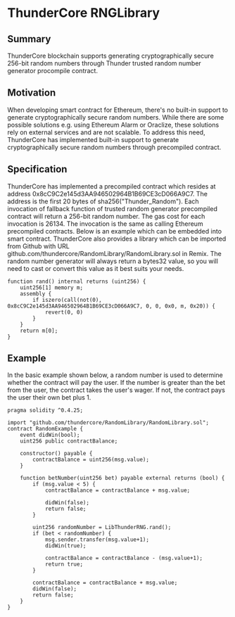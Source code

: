 # ThunderCore RNGLibrary

## Summary
ThunderCore blockchain supports generating cryptographically secure 256-bit
random numbers through Thunder trusted random number generator procompile
contract.

## Motivation
When developing smart contract for Ethereum, there's no built-in support to
generate cryptographically secure random numbers. While there are some possible
solutions e.g. using Ethereum Alarm or Oraclize, these solutions rely
on external services and are not scalable. To address this need,
ThunderCore has implemented built-in support to generate cryptographically secure
random numbers through precompiled contract.

## Specification
ThunderCore has implemented a precompiled contract which resides at address
0x8cC9C2e145d3AA946502964B1B69CE3cD066A9C7. The address is the first 20
bytes of sha256("Thunder_Random"). Each invocation of fallback function
of trusted random generator precompiled contract will return a 256-bit
random number. The gas cost for each invocation is 26134. The invocation
is the same as calling Ethereum precompiled contracts. Below is an example
which can be embedded into smart contract.  ThunderCore also provides a
library which can be imported from Github with URL
github.com/thundercore/RandomLibrary/RandomLibrary.sol in Remix.
The random number generator will always return a bytes32 value, so you
will need to cast or convert this value as it best suits your needs.

```
function rand() internal returns (uint256) {
    uint256[1] memory m;
    assembly {
        if iszero(call(not(0), 0x8cC9C2e145d3AA946502964B1B69CE3cD066A9C7, 0, 0, 0x0, m, 0x20)) {
            revert(0, 0)
        }
    }
    return m[0];
}
```

## Example
In the basic example shown below, a random number is used to determine
whether the contract will pay the user. If the number is greater than
the bet from the user, the contract takes the user's wager. If not, the
contract pays the user their own bet plus 1.

```
pragma solidity ^0.4.25;

import "github.com/thundercore/RandomLibrary/RandomLibrary.sol";
contract RandomExample {
    event didWin(bool);
    uint256 public contractBalance;

    constructor() payable {
        contractBalance = uint256(msg.value);
    }

    function betNumber(uint256 bet) payable external returns (bool) {
        if (msg.value < 5) {
            contractBalance = contractBalance + msg.value;

            didWin(false);
            return false;
        }

        uint256 randomNumber = LibThunderRNG.rand();
        if (bet < randomNumber) {
            msg.sender.transfer(msg.value+1);
            didWin(true);

            contractBalance = contractBalance - (msg.value+1);
            return true;
        }

        contractBalance = contractBalance + msg.value;
        didWin(false);
        return false;
    }
}
 ```
